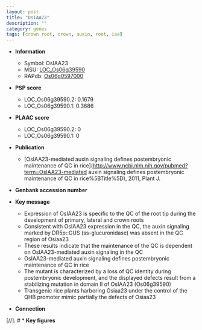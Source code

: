 ```yaml
---
layout: post
title: "OsIAA23"
description: ""
category: genes
tags: [crown root, crown, auxin, root, iaa]
---
```


* **Information**  
    + Symbol: OsIAA23  
    + MSU: [LOC_Os06g39590](http://rice.plantbiology.msu.edu/cgi-bin/ORF_infopage.cgi?orf=LOC_Os06g39590)  
    + RAPdb: [Os06g0597000](http://rapdb.dna.affrc.go.jp/viewer/gbrowse_details/irgsp1?name=Os06g0597000)  

* **PSP score**  
    + LOC_Os06g39590.2: 0.1679 
    + LOC_Os06g39590.1: 0.3686 

* **PLAAC score**  
    + LOC_Os06g39590.2: 0 
    + LOC_Os06g39590.1: 0 

* **Publication**  
    + [OsIAA23-mediated auxin signaling defines postembryonic maintenance of QC in rice](http://www.ncbi.nlm.nih.gov/pubmed?term=OsIAA23-mediated auxin signaling defines postembryonic maintenance of QC in rice%5BTitle%5D), 2011, Plant J.

* **Genbank accession number**  

* **Key message**  
    + Expression of OsIAA23 is specific to the QC of the root tip during the development of primary, lateral and crown roots
    + Consistent with OsIAA23 expression in the QC, the auxin signaling marked by DR5p::GUS (ss-glucuronidase) was absent in the QC region of Osiaa23
    + These results indicate that the maintenance of the QC is dependent on OsIAA23-mediated auxin signaling in the QC
    + OsIAA23-mediated auxin signaling defines postembryonic maintenance of QC in rice
    + The mutant is characterized by a loss of QC identity during postembryonic development, and the displayed defects result from a stabilizing mutation in domain II of OsIAA23 (Os06g39590)
    + Transgenic rice plants harboring Osiaa23 under the control of the QHB promoter mimic partially the defects of Osiaa23

* **Connection**  

[//]: # * **Key figures**  


